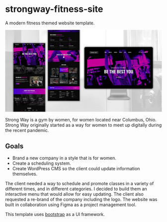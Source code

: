 # strongway-fitness-site
A modern fitness themed website template.

<img src="/assets/img/strongway-preview.jpg">

Strong Way is a gym by women, for women located near Columbus, Ohio. Strong Way originally started as a way for women to meet up digitally during the recent pandemic.

## Goals
- Brand a new company in a style that is for women.
- Create a scheduling system.
- Create WordPress CMS so the client could update information themselves.

The client needed a way to schedule and promote classes in a variety of different times, and in different categories. I decided to build them an interactive menu that would allow for easy updating. The client also requested a re-brand of the company including the logo. The website was built in collaboration using Figma as a project management tool.

This template uses [bootstrap](https://getbootstrap.com/) as a UI framework.